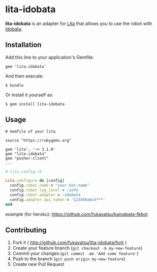 # lita-idobata

**lita-idobata** is an adapter for [Lita](https://github.com/jimmycuadra/lita) that allows you to use the robot with [Idobata](https://idobata.io).

## Installation

Add this line to your application's Gemfile:

    gem 'lita-idobata'

And then execute:

    $ bundle

Or install it yourself as:

    $ gem install lita-idobata

## Usage

```
# Gemfile of your lita

source "https://rubygems.org"

gem 'lita', '~> 3.1.0'
gem "lita-idobata"
gem "pusher-client"
...
```

```ruby
# lita_config.rb

Lita.configure do |config|
  config.robot.name = "your-bot-name"
  config.robot.log_level = :info
  config.robot.adapter = :idobata
  config.adapter.api_token = '123456abcd***'
end
```

example (for heroku): https://github.com/fukayatsu/kamabata-fkbot

## Contributing

1. Fork it ( http://github.com/fukayatsu/lita-idobata/fork )
2. Create your feature branch (`git checkout -b my-new-feature`)
3. Commit your changes (`git commit -am 'Add some feature'`)
4. Push to the branch (`git push origin my-new-feature`)
5. Create new Pull Request
